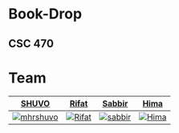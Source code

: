 # Book-Drop
## CSC 470

# Team

| <a href="https://github.com/mhrshuvo" target="_blank">**SHUVO**</a> | <a href="https://github.com/RifatdaM" target="_blank">**Rifat**</a> | <a href="https://github.com/sabbir103050" target="_blank">**Sabbir**</a> | <a href="https://github.com/hima" target="_blank">**Hima**</a> | 
| :--: |:--:| :--:|:--:|
| [![mhrshuvo](https://avatars.githubusercontent.com/u/57192512?s=100&v=4)](https://github.com/mhrshuvo)    | [![Rifat](https://avatars.githubusercontent.com/u/39544817?s=100&v=4)](https://github.com/Rifatdam) | [![sabbir](https://avatars.githubusercontent.com/u/78310405?s=100&v=4)](https://github.com/sabbir103050) | [![Hima](https://avatars.githubusercontent.com/u/**?s=100&v=4)](https://github.com/) | 
